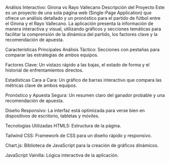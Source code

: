 Análisis Interactivo: Girona vs Rayo Vallecano
Descripción del Proyecto
Este es un proyecto de una sola página web (Single-Page Application) que ofrece un análisis detallado y un pronóstico para el partido de fútbol entre el Girona y el Rayo Vallecano. La aplicación presenta la información de manera interactiva y visual, utilizando gráficos y secciones temáticas para facilitar la comprensión de la dinámica del partido, los factores clave y la recomendación de apuesta.

Características Principales
Análisis Táctico: Secciones con pestañas para comparar las estrategias de ambos equipos.

Factores Clave: Un vistazo rápido a las bajas, el estado de forma y el historial de enfrentamientos directos.

Estadísticas Cara a Cara: Un gráfico de barras interactivo que compara las métricas clave de ambos equipos.

Pronóstico y Apuesta Segura: Un resumen claro del ganador probable y una recomendación de apuesta.

Diseño Responsivo: La interfaz está optimizada para verse bien en dispositivos de escritorio, tabletas y móviles.

Tecnologías Utilizadas
HTML5: Estructura de la página.

Tailwind CSS: Framework de CSS para un diseño rápido y responsivo.

Chart.js: Biblioteca de JavaScript para la creación de gráficos dinámicos.

JavaScript Vainilla: Lógica interactiva de la aplicación.
